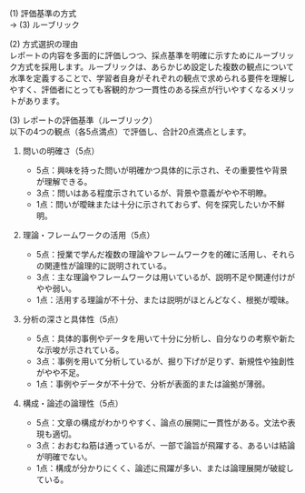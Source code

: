 (1) 評価基準の方式  
→ (3) ルーブリック  

(2) 方式選択の理由  
レポートの内容を多面的に評価しつつ、採点基準を明確に示すためにルーブリック方式を採用します。ルーブリックは、あらかじめ設定した複数の観点について水準を定義することで、学習者自身がそれぞれの観点で求められる要件を理解しやすく、評価者にとっても客観的かつ一貫性のある採点が行いやすくなるメリットがあります。  

(3) レポートの評価基準（ルーブリック）  
以下の4つの観点（各5点満点）で評価し、合計20点満点とします。

1. 問いの明確さ（5点）  
   - 5点：興味を持った問いが明確かつ具体的に示され、その重要性や背景が理解できる。  
   - 3点：問いはある程度示されているが、背景や意義がやや不明瞭。  
   - 1点：問いが曖昧または十分に示されておらず、何を探究したいか不鮮明。

2. 理論・フレームワークの活用（5点）  
   - 5点：授業で学んだ複数の理論やフレームワークを的確に活用し、それらの関連性が論理的に説明されている。  
   - 3点：主な理論やフレームワークは用いているが、説明不足や関連付けがやや弱い。  
   - 1点：活用する理論が不十分、または説明がほとんどなく、根拠が曖昧。

3. 分析の深さと具体性（5点）  
   - 5点：具体的事例やデータを用いて十分に分析し、自分なりの考察や新たな示唆が示されている。  
   - 3点：事例を用いて分析しているが、掘り下げが足りず、新規性や独創性がやや不足。  
   - 1点：事例やデータが不十分で、分析が表面的または論拠が薄弱。

4. 構成・論述の論理性（5点）  
   - 5点：文章の構成がわかりやすく、論点の展開に一貫性がある。文法や表現も適切。  
   - 3点：おおむね筋は通っているが、一部で論旨が飛躍する、あるいは結論が明確でない。  
   - 1点：構成が分かりにくく、論述に飛躍が多い、または論理展開が破綻している。  